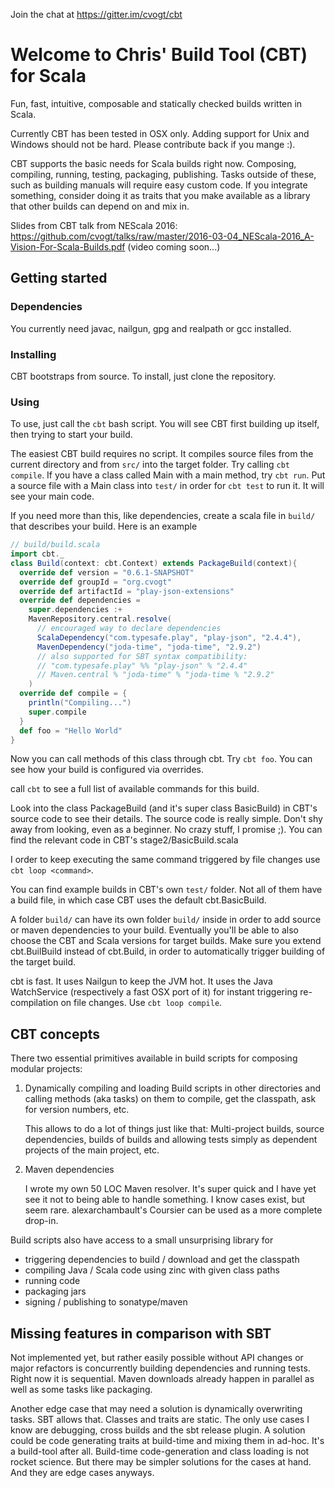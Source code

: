 Join the chat at https://gitter.im/cvogt/cbt

Welcome to Chris' Build Tool (CBT) for Scala
============================================

Fun, fast, intuitive, composable and statically checked builds written in Scala.

Currently CBT has been tested in OSX only. Adding support for Unix and Windows
should not be hard. Please contribute back if you mange :).

CBT supports the basic needs for Scala builds right now.
Composing, compiling, running, testing, packaging, publishing.
Tasks outside of these, such as building manuals will require
easy custom code. If you integrate something, consider
doing it as traits that you make available as a library that
other builds can depend on and mix in.

Slides from CBT talk from NEScala 2016:
https://github.com/cvogt/talks/raw/master/2016-03-04_NEScala-2016_A-Vision-For-Scala-Builds.pdf
(video coming soon...)

Getting started
---------------

### Dependencies
You currently need javac, nailgun, gpg and realpath or gcc installed.

### Installing
CBT bootstraps from source. To install, just clone the repository.

### Using
To use, just call the `cbt` bash script. You will see CBT first
building up itself, then trying to start your build.

The easiest CBT build requires no script. It compiles source files from the
current directory and from `src/` into the target folder. Try calling `cbt compile`.
If you have a class called Main with a main method, try `cbt run`.
Put a source file with a Main class into `test/` in order for
`cbt test` to run it. It will see your main code.

If you need more than this, like dependencies, create a scala file in `build/`
that describes your build. Here is an example

```scala
// build/build.scala
import cbt._
class Build(context: cbt.Context) extends PackageBuild(context){
  override def version = "0.6.1-SNAPSHOT"
  override def groupId = "org.cvogt"
  override def artifactId = "play-json-extensions"
  override def dependencies =
    super.dependencies :+
    MavenRepository.central.resolve(
      // encouraged way to declare dependencies
      ScalaDependency("com.typesafe.play", "play-json", "2.4.4"),
      MavenDependency("joda-time", "joda-time", "2.9.2")
      // also supported for SBT syntax compatibility:
      // "com.typesafe.play" %% "play-json" % "2.4.4"
      // Maven.central % "joda-time" % "joda-time % "2.9.2"
    )
  override def compile = {
    println("Compiling...")
    super.compile
  }
  def foo = "Hello World"
}
```

Now you can call methods of this class through cbt. Try `cbt foo`.
You can see how your build is configured via overrides.

call `cbt` to see a full list of available commands for this build.

Look into the class PackageBuild (and it's super class BasicBuild) in CBT's source code to see their
details. The source code is really simple. Don't shy away from
looking, even as a beginner. No crazy stuff, I promise ;). You
can find the relevant code in CBT's stage2/BasicBuild.scala

I order to keep executing the same command triggered by file changes use `cbt loop <command>`.

You can find example builds in CBT's own `test/` folder.
Not all of them have a build file, in which case CBT uses the default
cbt.BasicBuild.

A folder `build/` can have its own folder `build/` inside in order
to add source or maven dependencies to your build. Eventually
you'll be able to also choose the CBT and Scala versions for 
target builds. Make sure you extend cbt.BuilBuild instead of
cbt.Build, in order to automatically trigger building of the
target build.

cbt is fast. It uses Nailgun to keep the JVM hot. It uses the Java
WatchService (respectively a fast OSX port of it) for instant triggering
re-compilation on file changes. Use `cbt loop compile`.

CBT concepts
------------

There two essential primitives available in build scripts for composing
modular projects:

  1. Dynamically compiling and loading Build scripts in other
     directories and calling methods (aka tasks) on them to compile,
     get the classpath, ask for version numbers, etc.

     This allows to do a lot of things just like that:
     Multi-project builds, source dependencies, builds of builds and
     allowing tests simply as dependent projects of the main project, etc.

  2. Maven dependencies

     I wrote my own 50 LOC Maven resolver. It's super quick and I have
     yet see it not to being able to handle something. I know cases
     exist, but seem rare.
     alexarchambault's Coursier can be used as a more complete drop-in.

Build scripts also have access to a small unsurprising library for
- triggering dependencies to build / download and get the classpath
- compiling Java / Scala code using zinc with given class paths
- running code
- packaging jars
- signing / publishing to sonatype/maven

Missing features in comparison with SBT
---------------------------------------

Not implemented yet, but rather easily possible without API changes or
major refactors is concurrently building dependencies and
running tests. Right now it is sequential.
Maven downloads already happen in parallel as well as some tasks like packaging.

Another edge case that may need a solution is dynamically overwriting
tasks. SBT allows that. Classes and traits are static. The only use
cases I know are debugging, cross builds and the sbt release plugin. A
solution could be code generating traits at build-time and mixing them
in ad-hoc. It's a build-tool after all. Build-time code-generation and
class loading is not rocket science. But there may be simpler solutions
for the cases at hand. And they are edge cases anyways.
